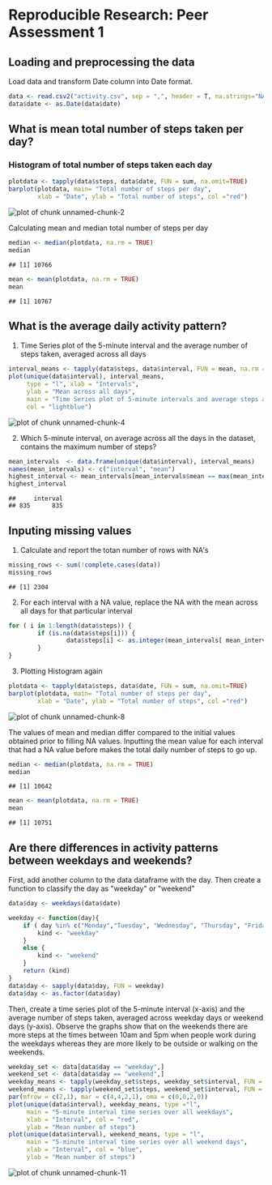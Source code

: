 # Reproducible Research: Peer Assessment 1


## Loading and preprocessing the data

Load data and transform Date column into Date format.


```r
data <- read.csv2("activity.csv", sep = ",", header = T, na.strings="NA")
data$date <- as.Date(data$date)
```

## What is mean total number of steps taken per day?

### Histogram of total number of steps taken each day


```r
plotdata <- tapply(data$steps, data$date, FUN = sum, na.omit=TRUE)
barplot(plotdata, main= "Total number of steps per day",
        xlab = "Date", ylab = "Total number of steps", col ="red")
```

![plot of chunk unnamed-chunk-2](figure/unnamed-chunk-2.png) 

Calculating mean and median total number of steps per day


```r
median <- median(plotdata, na.rm = TRUE)
median
```

```
## [1] 10766
```

```r
mean <- mean(plotdata, na.rm = TRUE)
mean
```

```
## [1] 10767
```

## What is the average daily activity pattern?

1. Time Series plot of the 5-minute interval and the average number of steps taken, averaged across all days


```r
interval_means <- tapply(data$steps, data$interval, FUN = mean, na.rm = T)
plot(unique(data$interval), interval_means,
     type = "l", xlab = "Intervals",
     ylab = "Mean across all days",
     main = "Time Series plot of 5-minute intervals and average steps across all days",
     col = "lightblue")
```

![plot of chunk unnamed-chunk-4](figure/unnamed-chunk-4.png) 

2. Which 5-minute interval, on average across all the days in the dataset, contains the maximum number of steps?


```r
mean_intervals  <- data.frame(unique(data$interval), interval_means)
names(mean_intervals) <- c("interval", "mean")
highest_interval <- mean_intervals[mean_intervals$mean == max(mean_intervals$mean),][1]
highest_interval
```

```
##     interval
## 835      835
```

## Inputing missing values

1. Calculate and report the totan number of rows with NA's


```r
missing_rows <- sum(!complete.cases(data))
missing_rows
```

```
## [1] 2304
```

2. For each interval with a NA value, replace the NA with the mean across all days for that particular interval


```r
for ( i in 1:length(data$steps)) {
        if (is.na(data$steps[i])) {
                data$steps[i] <- as.integer(mean_intervals[ mean_intervals$interval == data$interval[i],][2])               
        }
}
```

3. Plotting Histogram again


```r
plotdata <- tapply(data$steps, data$date, FUN = sum, na.omit=TRUE)
barplot(plotdata, main= "Total number of steps per day",
        xlab = "Date", ylab = "Total number of steps", col ="red")
```

![plot of chunk unnamed-chunk-8](figure/unnamed-chunk-8.png) 

The values of mean and median differ compared to the initial values obtained prior to filling NA values. Inputting the mean value for each interval that had a NA value before makes the total daily number of steps to go up.



```r
median <- median(plotdata, na.rm = TRUE)
median
```

```
## [1] 10642
```

```r
mean <- mean(plotdata, na.rm = TRUE)
mean
```

```
## [1] 10751
```

## Are there differences in activity patterns between weekdays and weekends?

First, add another column to the data dataframe with the day. Then create a function to classify the day as "weekday" or "weekend"


```r
data$day <- weekdays(data$date)

weekday <- function(day){
    if ( day %in% c("Monday","Tuesday", "Wednesday", "Thursday", "Friday") ) {
        kind <- "weekday"
    }
    else {
        kind <- "weekend"
    }
    return (kind)
}
data$day <- sapply(data$day, FUN = weekday)
data$day <- as.factor(data$day)
```

Then, create a time series plot of the 5-minute interval (x-axis) and the average number of steps taken, averaged across weekday days or weekend days (y-axis). Observe the graphs show that on the weekends there are more steps at the times between 10am and 5pm when people work during the weekdays whereas they are more likely to be outside or walking on the weekends.



```r
weekday_set <- data[data$day == "weekday",]
weekend_set <- data[data$day == "weekend",]
weekday_means <- tapply(weekday_set$steps, weekday_set$interval, FUN = mean, na.rm = T)
weekend_means <- tapply(weekend_set$steps, weekend_set$interval, FUN = mean, na.rm = T)
par(mfrow = c(2,1), mar = c(4,4,2,1), oma = c(0,0,2,0))
plot(unique(data$interval), weekday_means, type ="l",
     main = "5-minute interval time series over all weekdays",
     xlab = "Interval", col = "red",
     ylab = "Mean number of steps")
plot(unique(data$interval), weekend_means, type = "l",
     main = "5-minute interval time series over all weekend days",
     xlab = "Interval", col = "blue",
     ylab = "Mean number of steps")
```

![plot of chunk unnamed-chunk-11](figure/unnamed-chunk-11.png) 
